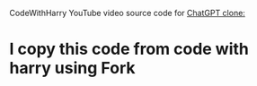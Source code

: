 CodeWithHarry YouTube video source code for [ChatGPT clone:](https://www.youtube.com/watch?v=OAr6AIvH9VY)
# I copy this code from code with harry using Fork
